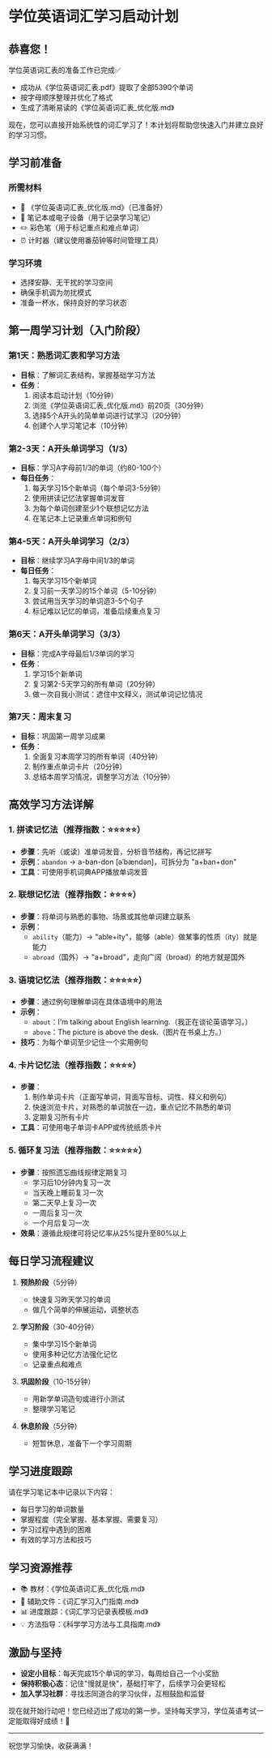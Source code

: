 # 学位英语词汇学习启动计划

## 恭喜您！

学位英语词汇表的准备工作已完成✅
- 成功从《学位英语词汇表.pdf》提取了全部5390个单词
- 按字母顺序整理并优化了格式
- 生成了清晰易读的《学位英语词汇表_优化版.md》

现在，您可以直接开始系统性的词汇学习了！本计划将帮助您快速入门并建立良好的学习习惯。

## 学习前准备

### 所需材料
- 📄 《学位英语词汇表_优化版.md》（已准备好）
- 📝 笔记本或电子设备（用于记录学习笔记）
- ✏️ 彩色笔（用于标记重点和难点单词）
- ⏰ 计时器（建议使用番茄钟等时间管理工具）

### 学习环境
- 选择安静、无干扰的学习空间
- 确保手机调为勿扰模式
- 准备一杯水，保持良好的学习状态

## 第一周学习计划（入门阶段）

### 第1天：熟悉词汇表和学习方法
- **目标**：了解词汇表结构，掌握基础学习方法
- **任务**：
  1. 阅读本启动计划（10分钟）
  2. 浏览《学位英语词汇表_优化版.md》前20页（30分钟）
  3. 选择5个A开头的简单单词进行试学习（20分钟）
  4. 创建个人学习笔记本（10分钟）

### 第2-3天：A开头单词学习（1/3）
- **目标**：学习A字母前1/3的单词（约80-100个）
- **每日任务**：
  1. 每天学习15个新单词（每个单词3-5分钟）
  2. 使用拼读记忆法掌握单词发音
  3. 为每个单词创建至少1个联想记忆方法
  4. 在笔记本上记录重点单词和例句

### 第4-5天：A开头单词学习（2/3）
- **目标**：继续学习A字母中间1/3的单词
- **每日任务**：
  1. 每天学习15个新单词
  2. 复习前一天学习的15个单词（5-10分钟）
  3. 尝试用当天学习的单词造3-5个句子
  4. 标记难以记忆的单词，准备后续重点复习

### 第6天：A开头单词学习（3/3）
- **目标**：完成A字母最后1/3单词的学习
- **任务**：
  1. 学习15个新单词
  2. 复习第2-5天学习的所有单词（20分钟）
  3. 做一次自我小测试：遮住中文释义，测试单词记忆情况

### 第7天：周末复习
- **目标**：巩固第一周学习成果
- **任务**：
  1. 全面复习本周学习的所有单词（40分钟）
  2. 制作重点单词卡片（20分钟）
  3. 总结本周学习情况，调整学习方法（10分钟）

## 高效学习方法详解

### 1. 拼读记忆法（推荐指数：⭐⭐⭐⭐⭐）
- **步骤**：先听（或读）准单词发音，分析音节结构，再记忆拼写
- **示例**：`abandon` → a-ban-don [əˈbændən]，可拆分为 "a+ban+don"
- **工具**：可使用手机词典APP播放单词发音

### 2. 联想记忆法（推荐指数：⭐⭐⭐⭐）
- **步骤**：将单词与熟悉的事物、场景或其他单词建立联系
- **示例**：
  - `ability`（能力）→ "able+ity"，能够（able）做某事的性质（ity）就是能力
  - `abroad`（国外）→ "a+broad"，走向广阔（broad）的地方就是国外

### 3. 语境记忆法（推荐指数：⭐⭐⭐⭐⭐）
- **步骤**：通过例句理解单词在具体语境中的用法
- **示例**：
  - `about`：I'm talking about English learning.（我正在谈论英语学习。）
  - `above`：The picture is above the desk.（图片在书桌上方。）
- **技巧**：为每个单词至少记住一个实用例句

### 4. 卡片记忆法（推荐指数：⭐⭐⭐⭐）
- **步骤**：
  1. 制作单词卡片（正面写单词，背面写音标、词性、释义和例句）
  2. 快速浏览卡片，对熟悉的单词放在一边，重点记忆不熟悉的单词
  3. 定期复习所有卡片
- **工具**：可使用电子单词卡APP或传统纸质卡片

### 5. 循环复习法（推荐指数：⭐⭐⭐⭐⭐）
- **步骤**：按照遗忘曲线规律定期复习
  - 学习后10分钟内复习一次
  - 当天晚上睡前复习一次
  - 第二天早上复习一次
  - 一周后复习一次
  - 一个月后复习一次
- **效果**：遵循此规律可将记忆率从25%提升至80%以上

## 每日学习流程建议

1. **预热阶段**（5分钟）
   - 快速复习昨天学习的单词
   - 做几个简单的伸展运动，调整状态

2. **学习阶段**（30-40分钟）
   - 集中学习15个新单词
   - 使用多种记忆方法强化记忆
   - 记录重点和难点

3. **巩固阶段**（10-15分钟）
   - 用新学单词造句或进行小测试
   - 整理学习笔记

4. **休息阶段**（5分钟）
   - 短暂休息，准备下一个学习周期

## 学习进度跟踪

请在学习笔记本中记录以下内容：
- 每日学习的单词数量
- 掌握程度（完全掌握、基本掌握、需要复习）
- 学习过程中遇到的困难
- 有效的学习方法和技巧

## 学习资源推荐
- 📚 教材：《学位英语词汇表_优化版.md》
- 📝 辅助文件：《词汇学习入门指南.md》
- 📊 进度跟踪：《词汇学习记录表模板.md》
- 💡 方法指导：《科学学习方法与工具指南.md》

## 激励与坚持
- **设定小目标**：每天完成15个单词的学习，每周给自己一个小奖励
- **保持积极心态**：记住"慢就是快"，基础打牢了，后续学习会更轻松
- **加入学习社群**：寻找志同道合的学习伙伴，互相鼓励和监督

现在就开始行动吧！您已经迈出了成功的第一步。坚持每天学习，学位英语考试一定能取得好成绩！💪

---

祝您学习愉快，收获满满！